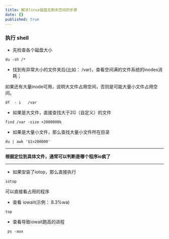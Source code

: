 ```yaml
---
title: 解决linux磁盘无剩余空间的步骤
date: {}
published: true
---
```



### 执行 shell

* 先检查各个磁盘大小

```
du -sh /*
```

* 找到有异常大小的文件夹后(比如： /var)，查看空间满的文件系统的inodes消耗；

 如果还有大量inode可用，说明大文件占用空间，否则是可能大量小文件占用空间。

```
df  - i   /var
```

* 如果是大文件，直接查找大于2G（自定义）的文件

```
find /var -size +2000000k
```

* 如果是大量小文件，那么查找大量小文件所在目录

```
du | awk '$1>200000'
```

---------

**根据定位到具体文件，通常可以判断是哪个程序io疯了**

-----

* 如果安装了iotop，那么直接执行

```
iotop
```

可以直接看占用的程序

* 查看 iowait(示例： 8.3%wa)

```
top
```

* 查看导致iowait跑高的进程

```	
 ps -aux
```
